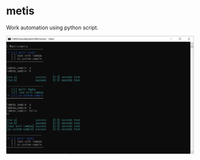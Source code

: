# metis
Work automation using python script.

![alt text](https://github.com/ooroogi/metis/blob/main/readme/sample.png)
